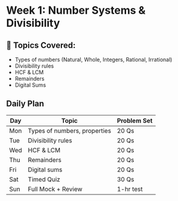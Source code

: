 # Week 1: Number Systems & Divisibility

## 🔹 Topics Covered:
- Types of numbers (Natural, Whole, Integers, Rational, Irrational)
- Divisibility rules
- HCF & LCM
- Remainders
- Digital Sums

## Daily Plan

| Day | Topic | Problem Set |
|-----|-------|-------------|
| Mon | Types of numbers, properties | 20 Qs |
| Tue | Divisibility rules | 20 Qs |
| Wed | HCF & LCM | 20 Qs |
| Thu | Remainders | 20 Qs |
| Fri | Digital sums | 20 Qs |
| Sat | Timed Quiz | 30 Qs |
| Sun | Full Mock + Review | 1-hr test |

